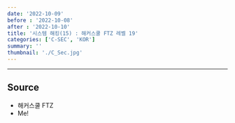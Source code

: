 ```yaml
---
date: '2022-10-09'
before : '2022-10-08'
after : '2022-10-10'
title: '시스템 해킹(15) : 해커스쿨 FTZ 레벨 19'
categories: ['C-SEC', 'KOR']
summary: ''
thumbnail: './C_Sec.jpg'
---
```

---
## Source

- 해커스쿨 FTZ
- Me!
